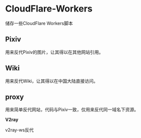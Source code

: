 # CloudFlare-Workers
储存一些CloudFlare Workers脚本
## Pixiv
用来反代Pixiv的图片，让其得以在其他网站引用。
## Wiki
用来反代Wiki，让其得以在中国大陆直接访问。
## proxy
用来简单反代网站，代码与Pixiv一致，仅用来反代同一域名下资源。

**V2ray**

v2ray-ws反代